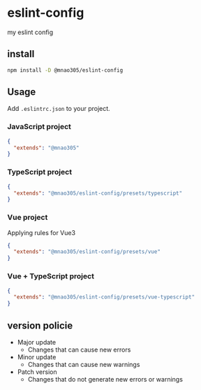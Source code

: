 # eslint-config

my eslint config

## install

```sh
npm install -D @mnao305/eslint-config
```

## Usage

Add `.eslintrc.json` to your project.

### JavaScript project

```json
{
  "extends": "@mnao305"
}
```

### TypeScript project

```json
{
  "extends": "@mnao305/eslint-config/presets/typescript"
}
```

### Vue project

Applying rules for Vue3

```json
{
  "extends": "@mnao305/eslint-config/presets/vue"
}
```

### Vue + TypeScript project

```json
{
  "extends": "@mnao305/eslint-config/presets/vue-typescript"
}
```

## version policie

- Major update
  - Changes that can cause new errors
- Minor update
  - Changes that can cause new warnings
- Patch version
  - Changes that do not generate new errors or warnings
